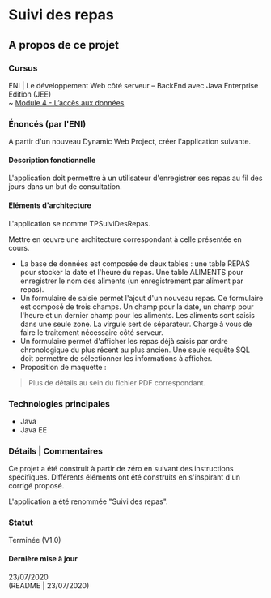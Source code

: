 # Suivi des repas

## A propos de ce projet

### Cursus
ENI | Le développement Web côté serveur – BackEnd avec Java Enterprise Edition (JEE)  
~ [Module 4 - L’accès aux données](https://github.com/Dyrits/SUIVI-DES-REPAS/blob/master/Module%2004%20-%20Enonc%C3%A9%20TP%2001%20-%20Suivi%20des%20repas.pdf)  

### Énoncés (par l'ENI)

A partir d'un nouveau Dynamic Web Project, créer l'application suivante.

#### Description fonctionnelle

L'application doit permettre à un utilisateur d'enregistrer ses repas au fil des jours dans un but de consultation.

#### Eléments d'architecture

L'application se nomme TPSuiviDesRepas.

Mettre en œuvre une architecture correspondant à celle présentée en cours.
- La base de données est composée de deux tables : une table REPAS pour stocker la date et l'heure du repas. Une table ALIMENTS pour enregistrer le nom des aliments (un enregistrement par aliment par repas).
- Un formulaire de saisie permet l'ajout d'un nouveau repas. Ce formulaire est composé de trois champs. Un champ pour la date, un champ pour l'heure et un dernier champ pour les aliments. Les aliments sont saisis dans une seule zone. La virgule sert de séparateur. Charge à vous de faire le traitement nécessaire côté serveur.
- Un formulaire permet d'afficher les repas déjà saisis par ordre chronologique du plus récent au plus ancien. Une seule requête SQL doit permettre de sélectionner les informations à afficher.
- Proposition de maquette :

> Plus de détails au sein du fichier PDF correspondant.

### Technologies principales
- Java
- Java EE

### Détails | Commentaires
Ce projet a été construit à partir de zéro en suivant des instructions spécifiques. Différents éléments ont été construits en s'inspirant d'un corrigé proposé.

L'application a été renommée "Suivi des repas".

### Statut
Terminée  (V1.0)

#### Dernière mise à jour
23/07/2020  
(README | 23/07/2020)